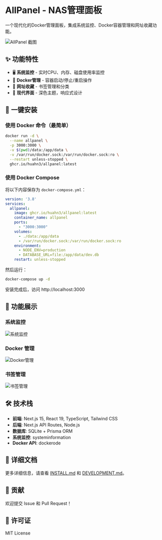 # AllPanel - NAS管理面板

一个现代化的Docker管理面板，集成系统监控、Docker容器管理和网址收藏功能。

![AllPanel 截图](https://via.placeholder.com/800x450.png?text=AllPanel+Screenshot)

## ✨ 功能特性

- 🖥️ **系统监控** - 实时CPU、内存、磁盘使用率监控
- 🐳 **Docker管理** - 容器启动/停止/重启操作
- 🔖 **网址收藏** - 书签管理和分类
- 🎨 **现代界面** - 深色主题，响应式设计

## 🚀 一键安装

### 使用 Docker 命令（最简单）

```bash
docker run -d \
  --name allpanel \
  -p 3000:3000 \
  -v $(pwd)/data:/app/data \
  -v /var/run/docker.sock:/var/run/docker.sock:ro \
  --restart unless-stopped \
  ghcr.io/huahn3/allpanel:latest
```

### 使用 Docker Compose

将以下内容保存为 `docker-compose.yml`：

```yaml
version: '3.8'
services:
  allpanel:
    image: ghcr.io/huahn3/allpanel:latest
    container_name: allpanel
    ports:
      - "3000:3000"
    volumes:
      - ./data:/app/data
      - /var/run/docker.sock:/var/run/docker.sock:ro
    environment:
      - NODE_ENV=production
      - DATABASE_URL=file:/app/data/dev.db
    restart: unless-stopped
```

然后运行：

```bash
docker-compose up -d
```

安装完成后，访问 http://localhost:3000

## 📱 功能展示

### 系统监控
![系统监控](https://via.placeholder.com/400x200.png?text=System+Monitor)

### Docker 管理
![Docker管理](https://via.placeholder.com/400x200.png?text=Docker+Management)

### 书签管理
![书签管理](https://via.placeholder.com/400x200.png?text=Bookmark+Manager)

## 🛠️ 技术栈

- **前端**: Next.js 15, React 19, TypeScript, Tailwind CSS
- **后端**: Next.js API Routes, Node.js
- **数据库**: SQLite + Prisma ORM
- **系统监控**: systeminformation
- **Docker API**: dockerode

## 📝 详细文档

更多详细信息，请查看 [INSTALL.md](INSTALL.md) 和 [DEVELOPMENT.md](DEVELOPMENT.md)。

## 🤝 贡献

欢迎提交 Issue 和 Pull Request！

## 📄 许可证

MIT License
